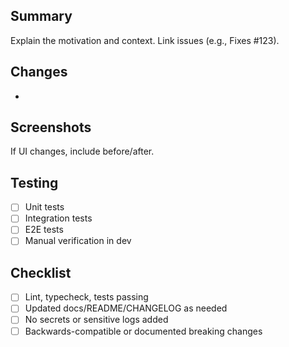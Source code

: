 ## Summary
Explain the motivation and context. Link issues (e.g., Fixes #123).

## Changes
- 

## Screenshots
If UI changes, include before/after.

## Testing
- [ ] Unit tests
- [ ] Integration tests
- [ ] E2E tests
- [ ] Manual verification in dev

## Checklist
- [ ] Lint, typecheck, tests passing
- [ ] Updated docs/README/CHANGELOG as needed
- [ ] No secrets or sensitive logs added
- [ ] Backwards-compatible or documented breaking changes
